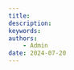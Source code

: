 ```yaml
---
title: 
description: 
keywords: 
authors:
    - Admin
date: 2024-07-20
---
```

<!-- 
# Виды гибкой упаковки
![Гибкая наклейка](img/5.png "Магазинные наклейки, ценники")
## Изготовление гибкой упаковки
Вид гибкой упаковки подбирают в соответствии с назначением, характеристиками
товара, потребительскими свойствами. Состав полимерной упаковки варьируется от
однослойного, двуслойного до многослойного вариантов, при этом можно
модулировать различные слои в соответствии с предназначением. К основным
материалам причисляют биаксиально ориентированную пленку, неориентированную
СПП пленку, полиэтилентерефталат, фольгированные материалы, картон, полиэтилен
низкого или высокого давления, бумагу.

![Готовые катушки](img/10.png "Готовые катушки")
### Виды гибкой упаковки, выпускаемой нашей типографией.

1.  Дой-пак предназначен для фасовки следующих продуктовых товаров – кофе,
всевозможных приправ, конфет, сухофруктов, чая, табака, сгущённого молока,
майонеза. Это удобная при транспортировке универсальный многослойный
упаковочный материал с гибким дном для демонстрации товара на витрине в
вертикальном виде.

1.  Флоу-пак не менее востребованный вид гибкой упаковки, представляет из себя пакет с
тремя швами – верхним, нижним и продольным. Швы надежно запечатывают
содержимое в виде конфет, снеков, чипсов, специй, стирального порошка, сыров,
мыла, санитарно-гигиенических, медицинских товаров.

1.  Твист-фантики или твист-пленка относится к категории ориентированной полимерной
упаковки, способной сохранять заданную форму. Изготавливается из полиэтилена,
бумаги, ПЭТ, составных материалов методом флексопечати и служит для обертки
конфет. Ротогравюрная линия позволяет создать дизайн твист-фантика практически
любой формы с четким изображением и привлекательным рисунком с мелким
шрифтом.

1.  Еврослот один из самых популярных видов гибкой упаковки для рекламного
продвижения разнообразных товаров. Сырьем для производства еврослотов служит в
основном полиэтилен низкого давления. Потенциальных покупателей привлекает
относительно невысокая стоимость данной полимерной упаковки, возможность печати
на ней различных визуальных образов.

1.  Стикеры – разновидность самоклеящихся компактных этикеток с уникальным
рисунком, разработанным по индивидуальным проектам.

1.  Стабило – пакет с пятью швами для фасовки сыпучих и гранулированных товаров, с
заполнением определенной товарной позицией дно расправляется, принимая
устойчивую презентабельную форму.

1.  Саше – вид бумажной или полимерной упаковки для дозированного порционного
наполнения пищевыми, косметическими продуктами, тщательно запаянный со всех
сторон.

Наши высококлассные специалисты помогут подобрать соответствующий
техническому заданию дизайн, оптимальный вид гибкой упаковки, подходящую
форму. -->